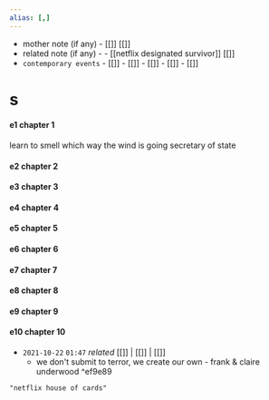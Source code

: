 ```yaml
---
alias: [,]
---
```

- mother note (if any)		- [[]] [[]]
- related note (if any) -		- [[netflix designated survivor]] [[]]
- `contemporary events`	- [[]]	- [[]]	- [[]]	- [[]]	- [[]]

# s 
#### e1 chapter 1
learn to smell which way the wind is going
secretary of state

#### e2 chapter 2
#### e3 chapter 3
#### e4 chapter 4
#### e5 chapter 5
#### e6 chapter 6
#### e7 chapter 7
#### e8 chapter 8
#### e9 chapter 9
#### e10 chapter 10

- `2021-10-22`  `01:47` _related_ [[]] | [[]] | [[]]
	- we don't submit to terror, we create our own - frank & claire underwood ^ef9e89
```query 2022-01-21 05:09
"netflix house of cards"
```